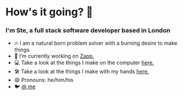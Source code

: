 # How's it going? 👋 
### I'm Ste, a full stack software developer based in London

- 🔥 I am a natural born problem solver with a burning desire to make things
- 🔭 I’m currently working on [Zapp.](https://github.com/ilyadusoleil/zapp)
- 💻 Take a look at the things I make on the computer [here.](stehera.github.io)
- 🛠 Take a look at the things I make with my hands [here.](https://www.instagram.com/shrmakes/)
- 😄 Pronouns: he/him/his
- 🐦 [@ me](https://twitter.com/S_Head_Rapson)
